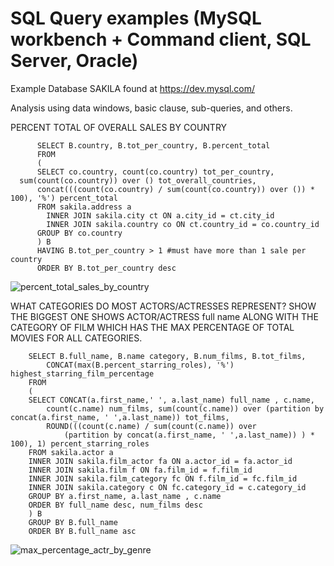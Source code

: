# SQL Query examples (MySQL workbench + Command client, SQL Server, Oracle)

Example Database SAKILA found at https://dev.mysql.com/


Analysis using data windows, basic clause, sub-queries, and others.

PERCENT TOTAL OF OVERALL SALES BY COUNTRY 

          SELECT B.country, B.tot_per_country, B.percent_total
          FROM 
          (
          SELECT co.country, count(co.country) tot_per_country, 
	  sum(count(co.country)) over () tot_overall_countries, 
          concat(((count(co.country) / sum(count(co.country)) over ()) * 100), '%') percent_total
          FROM sakila.address a
            INNER JOIN sakila.city ct ON a.city_id = ct.city_id
            INNER JOIN sakila.country co ON ct.country_id = co.country_id
          GROUP BY co.country
          ) B
          HAVING B.tot_per_country > 1 #must have more than 1 sale per country
          ORDER BY B.tot_per_country desc
          
	  
 ![percent_total_sales_by_country](https://user-images.githubusercontent.com/67971912/176245207-b61a6d48-fb7b-4cf3-8c2d-8b1908ed9c77.png)


WHAT CATEGORIES DO MOST ACTORS/ACTRESSES REPRESENT? SHOW THE BIGGEST ONE
SHOWS ACTOR/ACTRESS full name ALONG WITH THE CATEGORY OF FILM WHICH HAS THE MAX PERCENTAGE OF TOTAL MOVIES FOR ALL CATEGORIES.

		SELECT B.full_name, B.name category, B.num_films, B.tot_films,
			CONCAT(max(B.percent_starring_roles), '%') highest_starring_film_percentage 
		FROM 
		(
		SELECT CONCAT(a.first_name,' ', a.last_name) full_name , c.name, 
			count(c.name) num_films, sum(count(c.name)) over (partition by concat(a.first_name, ' ',a.last_name)) tot_films,
			ROUND(((count(c.name) / sum(count(c.name)) over 
				(partition by concat(a.first_name, ' ',a.last_name)) ) * 100), 1) percent_starring_roles
		FROM sakila.actor a
		INNER JOIN sakila.film_actor fa ON a.actor_id = fa.actor_id
		INNER JOIN sakila.film f ON fa.film_id = f.film_id
		INNER JOIN sakila.film_category fc ON f.film_id = fc.film_id
		INNER JOIN sakila.category c ON fc.category_id = c.category_id
		GROUP BY a.first_name, a.last_name , c.name
		ORDER BY full_name desc, num_films desc
		) B
		GROUP BY B.full_name
		ORDER BY B.full_name asc
        
	
![max_percentage_actr_by_genre](https://user-images.githubusercontent.com/67971912/176245583-9b03e885-932d-40db-840a-285d37cbed32.png)

